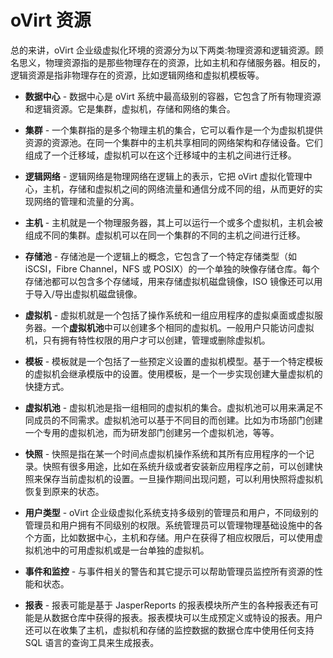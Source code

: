 
# oVirt 资源

总的来讲，oVirt 企业级虚拟化环境的资源分为以下两类:物理资源和逻辑资源。顾名思义，物理资源指的是那些物理存在的资源，比如主机和存储服务器。相反的，逻辑资源是指非物理存在的资源，比如逻辑网络和虚拟机模板等。

-   **数据中心** - 数据中心是 oVirt 系统中最高级别的容器，它包含了所有物理资源和逻辑资源。它是集群，虚拟机，存储和网络的集合。

-   **集群** - 一个集群指的是多个物理主机的集合，它可以看作是一个为虚拟机提供资源的资源池。在同一个集群中的主机共享相同的网络架构和存储设备。它们组成了一个迁移域，虚拟机可以在这个迁移域中的主机之间进行迁移。

-   **逻辑网络** - 逻辑网络是物理网络在逻辑上的表示，它把 oVirt 虚拟化管理中心，主机，存储和虚拟机之间的网络流量和通信分成不同的组，从而更好的实现网络的管理和流量的分离。

-   **主机** - 主机就是一个物理服务器，其上可以运行一个或多个虚拟机，主机会被组成不同的集群。虚拟机可以在同一个集群的不同的主机之间进行迁移。

-   **存储池** - 存储池是一个逻辑上的概念，它包含了一个特定存储类型（如 iSCSI，Fibre Channel，NFS 或 POSIX）的一个单独的映像存储仓库。每个存储池都可以包含多个存储域，用来存储虚拟机磁盘镜像，ISO 镜像还可以用于导入/导出虚拟机磁盘镜像。

-   **虚拟机** - 虚拟机就是一个包括了操作系统和一组应用程序的虚拟桌面或虚拟服务器。一个**虚拟机池**中可以创建多个相同的虚拟机。一般用户只能访问虚拟机，只有拥有特性权限的用户才可以创建，管理或删除虚拟机。

-   **模板** - 模板就是一个包括了一些预定义设置的虚拟机模型。基于一个特定模板的虚拟机会继承模版中的设置。使用模板，是一个一步实现创建大量虚拟机的快捷方式。

-   **虚拟机池** - 虚拟机池是指一组相同的虚拟机的集合。虚拟机池可以用来满足不同成员的不同需求。虚拟机池可以基于不同目的而创建。比如为市场部门创建一个专用的虚拟机池，而为研发部门创建另一个虚拟机池，等等。

-   **快照** - 快照是指在某一个时间点虚拟机操作系统和其所有应用程序的一个记录。快照有很多用途，比如在系统升级或者安装新应用程序之前，可以创建快照来保存当前虚拟机的设置。一旦操作期间出现问题，可以利用快照将虚拟机恢复到原来的状态。

-   **用户类型** - oVirt 企业级虚拟化系统支持多级别的管理员和用户，不同级别的管理员和用户拥有不同级别的权限。系统管理员可以管理物理基础设施中的各个方面，比如数据中心，主机和存储。用户在获得了相应权限后，可以使用虚拟机池中的可用虚拟机或是一台单独的虚拟机。
 
-   **事件和监控** - 与事件相关的警告和其它提示可以帮助管理员监控所有资源的性能和状态。

-   **报表** - 报表可能是基于 JasperReports 的报表模块所产生的各种报表还有可能是从数据仓库中获得的报表。报表模块可以生成预定义或特设的报表。用户还可以在收集了主机，虚拟机和存储的监控数据的数据仓库中使用任何支持 SQL 语言的查询工具来生成报表。

